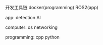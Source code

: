开发工具链
docker(programming)
ROS2(app)

app:
detection
AI

computer:
os
networking

programming:
cpp
python